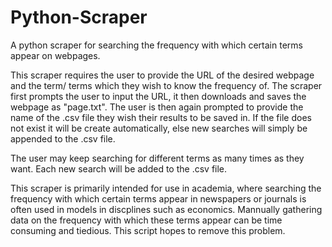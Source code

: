 # Python-Scraper
A python scraper for searching the frequency with which certain terms appear on webpages.

This scraper requires the user to provide the URL of the desired webpage and the term/ terms which
they wish to know the frequency of. The scraper first prompts the user to input the URL, it then 
downloads and saves the webpage as "page.txt". The user is then again prompted to provide the name
of the .csv file they wish their results to be saved in. If the file does not exist it will be create
automatically, else new searches will simply be appended to the .csv file.

The user may keep searching for different terms as many times as they want. Each new search will be 
added to the .csv file.

This scraper is primarily intended for use in academia, where searching the frequency with which 
certain terms appear in newspapers or journals is often used in models in discplines such as
economics. Mannually gathering data on the frequency with which these terms appear can be time 
consuming and tiedious. This script hopes to remove this problem.
